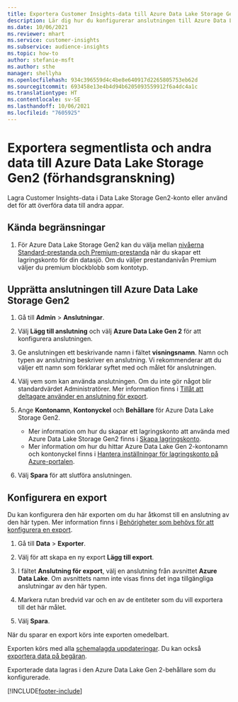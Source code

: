 ```yaml
---
title: Exportera Customer Insights-data till Azure Data Lake Storage Gen2
description: Lär dig hur du konfigurerar anslutningen till Azure Data Lake Storage Gen2.
ms.date: 10/06/2021
ms.reviewer: mhart
ms.service: customer-insights
ms.subservice: audience-insights
ms.topic: how-to
author: stefanie-msft
ms.author: sthe
manager: shellyha
ms.openlocfilehash: 934c396559d4c4be8e640917d2265805753eb62d
ms.sourcegitcommit: 693458e13e4b4d94b6205093559912f6a4dc4a1c
ms.translationtype: HT
ms.contentlocale: sv-SE
ms.lasthandoff: 10/06/2021
ms.locfileid: "7605925"
---
```

# <a name="export-segment-list-and-other-data-to-azure-data-lake-storage-gen2-preview"></a>Exportera segmentlista och andra data till Azure Data Lake Storage Gen2 (förhandsgranskning)

Lagra Customer Insights-data i Data Lake Storage Gen2-konto eller använd det för att överföra data till andra appar.

## <a name="known-limitations"></a>Kända begränsningar

1. För Azure Data Lake Storage Gen2 kan du välja mellan [nivåerna Standard-prestanda och Premium-prestanda](/azure/storage/blobs/create-data-lake-storage-account) när du skapar ett lagringskonto för din datasjö. Om du väljer prestandanivån Premium väljer du premium blockblobb som kontotyp. 


## <a name="set-up-the-connection-to-azure-data-lake-storage-gen2"></a>Upprätta anslutningen till Azure Data Lake Storage Gen2 


1. Gå till **Admin** > **Anslutningar**.

1. Välj **Lägg till anslutning** och välj **Azure Data Lake Gen 2** för att konfigurera anslutningen.

1. Ge anslutningen ett beskrivande namn i fältet **visningsnamn**. Namn och typen av anslutning beskriver en anslutning. Vi rekommenderar att du väljer ett namn som förklarar syftet med och målet för anslutningen.

1. Välj vem som kan använda anslutningen. Om du inte gör något blir standardvärdet Administratörer. Mer information finns i [Tillåt att deltagare använder en anslutning för export](connections.md#allow-contributors-to-use-a-connection-for-exports).

1. Ange **Kontonamn**, **Kontonyckel** och **Behållare** för Azure Data Lake Storage Gen2.
    - Mer information om hur du skapar ett lagringskonto att använda med Azure Data Lake Storage Gen2 finns i [Skapa lagringskonto](/azure/storage/blobs/create-data-lake-storage-account). 
    - Mer information om hur du hittar Azure Data Lake Gen 2-kontonamn och kontonyckel finns i [Hantera inställningar för lagringskonto på Azure-portalen](/azure/storage/common/storage-account-manage).

1. Välj **Spara** för att slutföra anslutningen. 

## <a name="configure-an-export"></a>Konfigurera en export

Du kan konfigurera den här exporten om du har åtkomst till en anslutning av den här typen. Mer information finns i [Behörigheter som behövs för att konfigurera en export](export-destinations.md#set-up-a-new-export).

1. Gå till **Data** > **Exporter**.

1. Välj för att skapa en ny export **Lägg till export**.

1. I fältet **Anslutning för export**, välj en anslutning från avsnittet **Azure Data Lake**. Om avsnittets namn inte visas finns det inga tillgängliga anslutningar av den här typen.

1. Markera rutan bredvid var och en av de entiteter som du vill exportera till det här målet.

1. Välj **Spara**.

När du sparar en export körs inte exporten omedelbart.

Exporten körs med alla [schemalagda uppdateringar](system.md#schedule-tab). Du kan också [exportera data på begäran](export-destinations.md#run-exports-on-demand). 

Exporterade data lagras i den Azure Data Lake Gen 2-behållare som du konfigurerade. 

[!INCLUDE[footer-include](../includes/footer-banner.md)]
